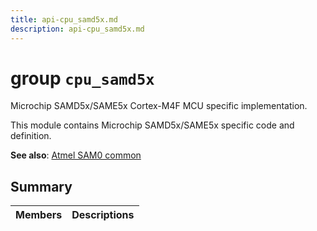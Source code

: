 ```yaml
---
title: api-cpu_samd5x.md
description: api-cpu_samd5x.md
---
```

# group `cpu_samd5x` 

Microchip SAMD5x/SAME5x Cortex-M4F MCU specific implementation.

This module contains Microchip SAMD5x/SAME5x specific code and definition.

**See also**: [Atmel SAM0 common](./doc/starlight-docs/src/content/docs/apidoc/api-undefined.md#group__cpu__sam0__common)

## Summary

 Members                        | Descriptions                                
--------------------------------|---------------------------------------------

